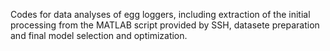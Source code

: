Codes for data analyses of egg loggers, including extraction of the initial processing from the MATLAB script provided by SSH, datasete preparation and final model selection and optimization. 
